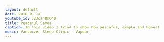 ```yaml
---
layout: default
date: 2018-01-13
youtube_id: I2Joz48mO40
title: Peaceful Samoa
caption: In this video I tried to show how peaceful, simple and honest the life in Samoa is. Beautiful scenery, wonderful people, a perfect place somewhere lost in the Pacific ocean.
music: Vancouver Sleep Clinic - Vapour
---
```

